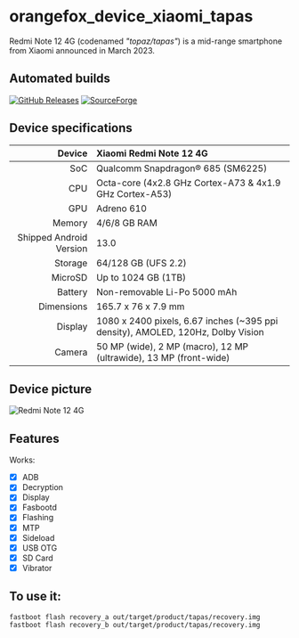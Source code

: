 # orangefox_device_xiaomi_tapas

Redmi Note 12 4G (codenamed _"topaz/tapas"_) is a mid-range smartphone from Xiaomi announced in March 2023.

## Automated builds
[![GitHub Releases](https://img.shields.io/github/downloads/chickendrop89/device_xiaomi_tapas-recovery/total?style=for-the-badge&logo=github&logoColor=white&label=GitHub%20releases&labelColor=black&color=orange)](https://github.com/chickendrop89/orangefox_device_xiaomi_tapas/releases)
[![SourceForge](https://img.shields.io/sourceforge/dt/orangefox-device-xiaomi-tapas?style=for-the-badge&logo=sourceforge&logoColor=white&label=SourceForge&labelColor=black&color=orange)](https://sourceforge.net/projects/orangefox-device-xiaomi-tapas/files)

## Device specifications

Device                  | Xiaomi Redmi Note 12 4G
-----------------------:|:-------------------------
SoC                     | Qualcomm Snapdragon® 685 (SM6225)
CPU                     | Octa-core (4x2.8 GHz Cortex-A73 & 4x1.9 GHz Cortex-A53)
GPU                     | Adreno 610
Memory                  | 4/6/8 GB RAM
Shipped Android Version | 13.0
Storage                 | 64/128 GB (UFS 2.2)
MicroSD                 | Up to 1024 GB (1TB)
Battery                 | Non-removable Li-Po 5000 mAh
Dimensions              | 165.7 x 76 x 7.9 mm
Display                 | 1080 x 2400 pixels, 6.67 inches (~395 ppi density), AMOLED, 120Hz, Dolby Vision
Camera                  | 50 MP (wide), 2 MP (macro), 12 MP (ultrawide), 13 MP (front-wide)

## Device picture

![Redmi Note 12 4G](https://i02.appmifile.com/224_operator_sg/10/03/2023/cdf4a7f40a92668d1c8fe2fcc5045ea8.png)

## Features

Works:

- [X] ADB
- [X] Decryption
- [X] Display
- [X] Fasbootd
- [X] Flashing
- [X] MTP
- [X] Sideload
- [X] USB OTG
- [X] SD Card
- [X] Vibrator

## To use it:

```
fastboot flash recovery_a out/target/product/tapas/recovery.img
fastboot flash recovery_b out/target/product/tapas/recovery.img
```
